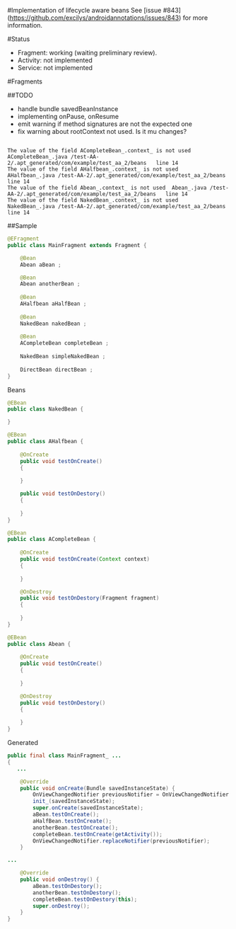 #Implementation of lifecycle aware beans
See [issue #843] (https://github.com/excilys/androidannotations/issues/843) for more information.

#Status
  - Fragment: working (waiting preliminary review).
  - Activity: not implemented
  - Service: not implemented

#Fragments

##TODO
  - handle bundle savedBeanInstance
  - implementing onPause, onResume
  - emit warning if method signatures are not the expected one
  - fix warning about rootContext not used. Is it mu changes?
````

The value of the field ACompleteBean_.context_ is not used	ACompleteBean_.java	/test-AA-2/.apt_generated/com/example/test_aa_2/beans	line 14
The value of the field AHalfbean_.context_ is not used	AHalfbean_.java	/test-AA-2/.apt_generated/com/example/test_aa_2/beans	line 14	
The value of the field Abean_.context_ is not used	Abean_.java	/test-AA-2/.apt_generated/com/example/test_aa_2/beans	line 14
The value of the field NakedBean_.context_ is not used	NakedBean_.java	/test-AA-2/.apt_generated/com/example/test_aa_2/beans	line 14

````

##Sample

```` java
@EFragment
public class MainFragment extends Fragment {

	@Bean 
	Abean aBean ; 

	@Bean 
	Abean anotherBean ; 
	
	@Bean 
	AHalfbean aHalfBean ; 
	
	@Bean 
	NakedBean nakedBean ; 
	
	@Bean 
	ACompleteBean completeBean ; 
	
	NakedBean simpleNakedBean ; 
	
	DirectBean directBean ; 
}

````

Beans

````java
@EBean
public class NakedBean {

}

@EBean
public class AHalfbean {
	
	@OnCreate
	public void testOnCreate() 
	{
		
	}

	public void testOnDestory() 
	{
		
	}
}

@EBean
public class ACompleteBean {
	
	@OnCreate
	public void testOnCreate(Context context) 
	{
		
	}

	@OnDestroy
	public void testOnDestory(Fragment fragment) 
	{
		
	}
}

@EBean
public class Abean {
	
	@OnCreate
	public void testOnCreate() 
	{
		
	}

	@OnDestroy
	public void testOnDestory() 
	{
		
	}
}

````

Generated

```` java
public final class MainFragment_ ...
{
   ...

    @Override
    public void onCreate(Bundle savedInstanceState) {
        OnViewChangedNotifier previousNotifier = OnViewChangedNotifier.replaceNotifier(onViewChangedNotifier_);
        init_(savedInstanceState);
        super.onCreate(savedInstanceState);
        aBean.testOnCreate();
        aHalfBean.testOnCreate();
        anotherBean.testOnCreate();
        completeBean.testOnCreate(getActivity());
        OnViewChangedNotifier.replaceNotifier(previousNotifier);
    }

...

    @Override
    public void onDestroy() {
        aBean.testOnDestory();
        anotherBean.testOnDestory();
        completeBean.testOnDestory(this);
        super.onDestroy();
    }
}

````
